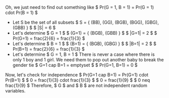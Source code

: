 Oh, we just need to find out something like $ Pr(G = 1, B = 1) = Pr(G = 1) cdot Pr(B = 1) $
<ul>
	<li> Let S be the set of all subsets 
	      $ S = { (BB), (GG), (BGB), (BGG), (GBG), (GBB) } $ 
	      $ |S| = 6 $
	<li> Let's determine $ G = 1 $ 
	      $ (G=1) = { (BGB), (GBB) } $ 
	      $ |G=1| = 2 $ 
	      $ Pr(G=1) = frac{2}{6} = frac{1}{3} $
	<li> Let's determine $ B = 1 $ 
	      $ (B=1) = { (BGB), (GBG) } $ 
	      $ |B=1| = 2 $ 
	      $ Pr(B=1) = frac{2}{6} = frac{1}{3} $
	<li> Let's determine $ G = 1, B = 1 $ 
	      There is never a case where there is only 1 boy and 1 girl. We need them to pop out another baby to break the gender tie 
	      $ G=1 cap B=1 = emptyset $ 
	      $ Pr(G=1, B=1) = 0 $
</ul>
Now, let's check for independence 
$ Pr(G=1 cap B=1) = Pr(G=1) cdot Pr(B=1) $ 
$ 0 = frac{1}{3} cdot frac{1}{3} $ 
$ 0 = frac{1}{9} $ 
$ 0 neq frac{1}{9} $ 
Therefore, $ G $ and $ B $ are not independent random variables.
